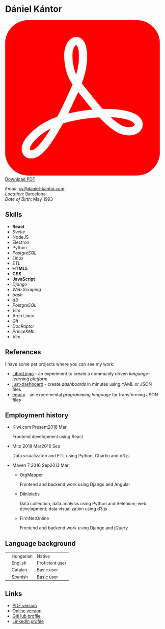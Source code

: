# Dániel Kántor


<a class=top-button href="http://daniel-kantor.com/cv/cv_daniel_kantor_developer.pdf"><img src="pdf.svg"></img> Download PDF</a>

<div>

<div id="corner">

*Email*: cv@daniel-kantor.com <br>
*Location*: Barcelona <br>
*Date of Birth*: May 1993 <br>

</div>

<div>

## Skills

<div class="compact">

- **React**
- *Svelte*
- <span>NodeJS</span>
- <span>Electron</span>
- <span>Python</span>
- *PostgreSQL*
- *Linux*
- *ETL*
- **HTML5**
- **CSS**
- **JavaScript**
- *Django*
- *Web Scraping*
- *bash*
- *d3*
- *PostgreSQL*
- *Vim*
- Arch Linux
- *Git*
- *DocRaptor*
- *PrinceXML*
- *Vim*

</div>


</div>

<div>

## References

I have some pet projects where you can see my work:
- [LibreLingo](https://github.com/kantord/LibreLingo) - an experiment to create a community driven *language-learning platform*
- [just-dashboard](https://github.com/kantord/just-dashboard) - create *dashboards* in minutes using YAML or JSON files
- [emuto](https://github.com/kantord/emuto) - an experimental *programming language* for transforming JSON files

</div>

<div>


## Employment history
<div class="timeline">

- Kiwi.com <span class=time><span>Present</span><span class=end>2018 Mar</span></span>

    Frontend development using React

- Mito <span class=time><span>2018 Mar</span><span class=end>2016 Sep</span></span>

    Data visualizaton and ETL using Python, Chartio and d3.js

- Maven 7 <span class=time><span>2016 Sep</span><span class=end>2013 Mar</span></span>

    - OrgMapper

        Frontend and backend work using Django and Angular

    - Diktiolabs

        Data collection, data analysis using Python and Selenium; web development; data visualization using d3.js

    - FirmNetOnline
        
        Frontend and backend work using Django and jQuery

</div>

</div>

<div>

## Language background
<div>
    <table>
        <tr>
            <td><div class="progress"><div style="width:100%"></div></div></td>
            <td>Hungarian</td>
            <td>Native</td>
        </tr>
        <tr class="sep">
            <td><div class="progress"><div style="width:90%"></div></div></td>
            <td>English</td>
            <td>Proficient user</td>
        </tr>
        <tr>
            <td><div class="progress"><div style="width:50%"></div></div></td>
            <td>Catalan</td>
            <td>Basic user</td>
        </tr>
        <tr>
            <td><div class="progress"><div style="width:45%"></div></div></td>
            <td>Spanish</td>
            <td>Basic user</td>
        </tr>
    </table>
</div>

</div>



## Links


- <a href="http://daniel-kantor.com/cv/cv_daniel_kantor_developer.pdf">PDF version</a>
- <a href="http://daniel-kantor.com/cv/">Online version</a>
- <a href="https://github.com/kantord">GitHub profile</a>
- <a href="https://www.linkedin.com/in/dániel-kántor-b8975a39/">LinkedIn profile</a>

</div>

</div>
